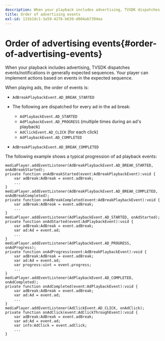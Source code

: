 ```yaml
---
description: When your playback includes advertising, TVSDK dispatches events/notifications in generally expected sequences. Your player can implement actions based on events in the expected sequence.
title: Order of advertising events
exl-id: 131b1dc1-3a59-4276-b639-d004ab7394ea
---
```

# Order of advertising events{#order-of-advertising-events}

When your playback includes advertising, TVSDK dispatches events/notifications in generally expected sequences. Your player can implement actions based on events in the expected sequence.

<!--<a id="section_69E3CCBC57BB48399799876E83908348"></a>-->

When playing ads, the order of events is:

* `AdBreakPlaybackEvent.AD_BREAK_STARTED` 
* The following are dispatched for every ad in the ad break:

    * `AdPlaybackEvent.AD_STARTED` 
    * `AdPlaybackEvent.AD_PROGRESS` (multiple times during an ad's playback) 
    * `AdClickEvent.AD_CLICK` (for each click) 
    * `AdPlaybackEvent.AD_COMPLETED`

* `AdBreakPlaybackEvent.AD_BREAK_COMPLETED`

The following example shows a typical progression of ad playback events:

```
mediaPlayer.addEventListener(AdBreakPlaybackEvent.AD_BREAK_STARTED, onAdBreakStarted); 
private function onAdBreakStarted(event:AdBreakPlaybackEvent):void { 
    var adBreak:AdBreak = event.adBreak; 
    ... 
} 
mediaPlayer.addEventListener(AdBreakPlaybackEvent.AD_BREAK_COMPLETED, onAdBreakCompleted); 
private function onAdBreakCompleted(event:AdBreakPlaybackEvent):void { 
    var adBreak:AdBreak = event.adBreak; 
    ... 
} 
mediaPlayer.addEventListener(AdPlaybackEvent.AD_STARTED, onAdStarted); 
private function onAdStarted(event:AdPlaybackEvent):void { 
    var adBreak:AdBreak = event.adBreak; 
    var ad:Ad = event.ad; 
    ... 
} 
mediaPlayer.addEventListener(AdPlaybackEvent.AD_PROGRESS, onAdProgress); 
private function onAdProgress(event:AdBreakPlaybackEvent):void { 
    var adBreak:AdBreak = event.adBreak; 
    var ad:Ad = event.ad;  
    var progress:uint = event.progress; 
    ... 
} 
mediaPlayer.addEventListener(AdPlaybackEvent.AD_COMPLETED, onAdCompleted); 
private function onAdCompleted(event:AdPlaybackEvent):void { 
    var adBreak:AdBreak = event.adBreak; 
    var ad:Ad = event.ad; 
    ... 
} 
mediaPlayer.addEventListener(AdClickEvent.AD_CLICK, onAdClick); 
private function onAdClick(event:AdClickThroughEvent):void { 
    var adBreak:AdBreak = event.adBreak; 
    var ad:Ad = event.ad; 
    var info:AdClick = event.adClick; 
    ... 
} 

```
